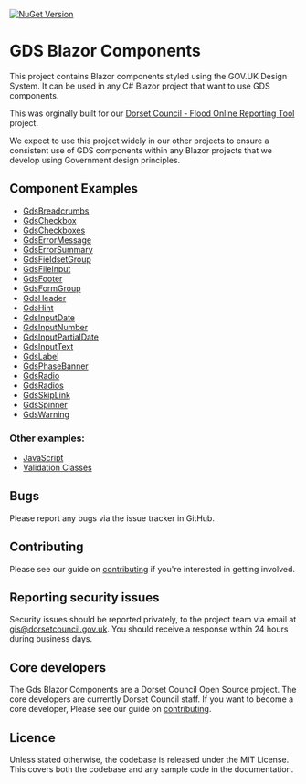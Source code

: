 [![NuGet Version](https://img.shields.io/nuget/v/Dorset-Council-UK.GdsBlazorComponents?style=flat&logo=nuget)](https://www.nuget.org/packages/Dorset-Council-UK.GdsBlazorComponents/)

# GDS Blazor Components

This project contains Blazor components styled using the GOV.UK Design System. It can be used in any C# Blazor project that want to use GDS components.

This was orginally built for our [Dorset Council - Flood Online Reporting Tool](https://github.com/Dorset-Council-UK/FloodOnlineReportingTool.Public) project.

We expect to use this project widely in our other projects to ensure a consistent use of GDS components within any Blazor projects that we develop using Government design principles.

## Component Examples

- [GdsBreadcrumbs](https://github.com/Dorset-Council-UK/GdsBlazorComponents/blob/main/GdsBlazorComponents/Examples/Breadcrumbs.md)
- [GdsCheckbox](https://github.com/Dorset-Council-UK/GdsBlazorComponents/blob/main/GdsBlazorComponents/Examples/Checkbox.md)
- [GdsCheckboxes](https://github.com/Dorset-Council-UK/GdsBlazorComponents/blob/main/GdsBlazorComponents/Examples/Checkboxes.md)
- [GdsErrorMessage](https://github.com/Dorset-Council-UK/GdsBlazorComponents/blob/main/GdsBlazorComponents/Examples/ErrorMessage.md)
- [GdsErrorSummary](https://github.com/Dorset-Council-UK/GdsBlazorComponents/blob/main/GdsBlazorComponents/Examples/ErrorSummary.md)
- [GdsFieldsetGroup](https://github.com/Dorset-Council-UK/GdsBlazorComponents/blob/main/GdsBlazorComponents/Examples/FieldsetGroup.md)
- [GdsFileInput](https://github.com/Dorset-Council-UK/GdsBlazorComponents/blob/main/GdsBlazorComponents/Examples/FileInput.md)
- [GdsFooter](https://github.com/Dorset-Council-UK/GdsBlazorComponents/blob/main/GdsBlazorComponents/Examples/Footer.md)
- [GdsFormGroup](https://github.com/Dorset-Council-UK/GdsBlazorComponents/blob/main/GdsBlazorComponents/Examples/FormGroup.md)
- [GdsHeader](https://github.com/Dorset-Council-UK/GdsBlazorComponents/blob/main/GdsBlazorComponents/Examples/Header.md)
- [GdsHint](https://github.com/Dorset-Council-UK/GdsBlazorComponents/blob/main/GdsBlazorComponents/Examples/Hint.md)
- [GdsInputDate](https://github.com/Dorset-Council-UK/GdsBlazorComponents/blob/main/GdsBlazorComponents/Examples/InputDate.md)
- [GdsInputNumber](https://github.com/Dorset-Council-UK/GdsBlazorComponents/blob/main/GdsBlazorComponents/Examples/InputNumber.md)
- [GdsInputPartialDate](https://github.com/Dorset-Council-UK/GdsBlazorComponents/blob/main/GdsBlazorComponents/Examples/InputPartialDate.md)
- [GdsInputText](https://github.com/Dorset-Council-UK/GdsBlazorComponents/blob/main/GdsBlazorComponents/Examples/InputText.md)
- [GdsLabel](https://github.com/Dorset-Council-UK/GdsBlazorComponents/blob/main/GdsBlazorComponents/Examples/Label.md)
- [GdsPhaseBanner](https://github.com/Dorset-Council-UK/GdsBlazorComponents/blob/main/GdsBlazorComponents/Examples/PhaseBanner.md)
- [GdsRadio](https://github.com/Dorset-Council-UK/GdsBlazorComponents/blob/main/GdsBlazorComponents/Examples/Radio.md)
- [GdsRadios](https://github.com/Dorset-Council-UK/GdsBlazorComponents/blob/main/GdsBlazorComponents/Examples/Radios.md)
- [GdsSkipLink](https://github.com/Dorset-Council-UK/GdsBlazorComponents/blob/main/GdsBlazorComponents/Examples/SkipLink.md)
- [GdsSpinner](https://github.com/Dorset-Council-UK/GdsBlazorComponents/blob/main/GdsBlazorComponents/Examples/Spinner.md)
- [GdsWarning](https://github.com/Dorset-Council-UK/GdsBlazorComponents/blob/main/GdsBlazorComponents/Examples/Warning.md)

### Other examples:

- [JavaScript](https://github.com/Dorset-Council-UK/GdsBlazorComponents/blob/main/GdsBlazorComponents/Examples/JavaScript%20Interop.md)
- [Validation Classes](https://github.com/Dorset-Council-UK/GdsBlazorComponents/blob/main/GdsBlazorComponents/Examples/ValidationClasses.md)

## Bugs

Please report any bugs via the issue tracker in GitHub.

## Contributing

Please see our guide on [contributing](https://github.com/Dorset-Council-UK/GdsBlazorComponents/blob/main/CONTRIBUTING.md) if you're interested in getting involved.

## Reporting security issues

Security issues should be reported privately, to the project team via email at [gis@dorsetcouncil.gov.uk](mailto:gis@dorsetcouncil.gov.uk). You should receive a response within 24 hours during business days.

## Core developers

The Gds Blazor Components are a Dorset Council Open Source project. The core developers are currently Dorset Council staff. If you want to become a core developer, Please see our guide on [contributing](https://github.com/Dorset-Council-UK/GdsBlazorComponents/blob/main/CONTRIBUTING.md).

## Licence

Unless stated otherwise, the codebase is released under the MIT License. This covers both the codebase and any sample code in the documentation.
